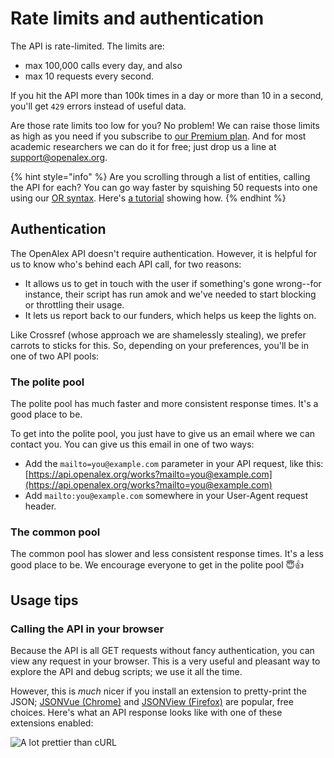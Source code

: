 # Rate limits and authentication

The API is rate-limited. The limits are:

* max 100,000 calls every day, and also
* max 10 requests every second.

If you hit the API more than 100k times in a day or more than 10 in a second, you'll get `429` errors instead of useful data.

Are those rate limits too low for you? No problem! We can raise those limits as high as you need if you subscribe to [our Premium plan](https://openalex.org/pricing). And for most academic researchers we can do it for free; just drop us a line at [support@openalex.org](mailto:support@openalex.org).&#x20;

{% hint style="info" %}
Are you scrolling through a list of entities, calling the API for each? You can go way faster by squishing 50 requests into one using our [OR syntax](get-lists-of-entities/filter-entity-lists.md#addition-or). Here's [a tutorial](https://blog.ourresearch.org/fetch-multiple-dois-in-one-openalex-api-request/) showing how.
{% endhint %}

## Authentication

The OpenAlex API doesn't require authentication. However, it is helpful for us to know who's behind each API call, for two reasons:

* It allows us to get in touch with the user if something's gone wrong--for instance, their script has run amok and we've needed to start blocking or throttling their usage.
* It lets us report back to our funders, which helps us keep the lights on.

Like Crossref (whose approach we are shamelessly stealing), we prefer carrots to sticks for this. So, depending on your preferences, you'll be in one of two API pools:

### The polite pool

The polite pool has much faster and more consistent response times. It's a good place to be.&#x20;

To get into the polite pool, you just have to give us an email where we can contact you. You can give us this email in one of two ways:

* Add the `mailto=you@example.com` parameter in your API request, like this: [https://api.openalex.org/works?mailto=you@example.com](https://api.openalex.org/works?mailto=you@example.com)
* Add `mailto:you@example.com` somewhere in your User-Agent request header.

### The common pool

The common pool has slower and less consistent response times. It's a less good place to be. We encourage everyone to get in the polite pool :innocent::thumbsup:

## Usage tips

### Calling the API in your browser

Because the API is all GET requests without fancy authentication, you can view any request in your browser. This is a very useful and pleasant way to explore the API and debug scripts; we use it all the time.&#x20;

However, this is _much_ nicer if you install an extension to pretty-print the JSON; [JSONVue (Chrome)](https://chrome.google.com/webstore/detail/jsonvue/chklaanhfefbnpoihckbnefhakgolnmc) and [JSONView (Firefox)](https://addons.mozilla.org/en-US/firefox/addon/jsonview) are popular, free choices. Here's what an API response looks like with one of these extensions enabled:

![A lot prettier than cURL](https://i.imgur.com/E7mNLph.png)
